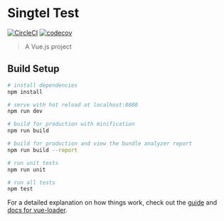 # Singtel Test

[![CircleCI](https://circleci.com/gh/ruchern/singtel-test.svg?style=svg&circle-token=29c1a38a09c610d0b306dd64cce9b2ddf86e21d6)](https://circleci.com/gh/ruchern/singtel-test)
[![codecov](https://codecov.io/gh/ruchern/singtel-test/branch/master/graph/badge.svg?token=0lXuOtUgHC)](https://codecov.io/gh/ruchern/singtel-test)

> A Vue.js project

## Build Setup

``` bash
# install dependencies
npm install

# serve with hot reload at localhost:8080
npm run dev

# build for production with minification
npm run build

# build for production and view the bundle analyzer report
npm run build --report

# run unit tests
npm run unit

# run all tests
npm test
```

For a detailed explanation on how things work, check out the [guide](http://vuejs-templates.github.io/webpack/) and [docs for vue-loader](http://vuejs.github.io/vue-loader).

